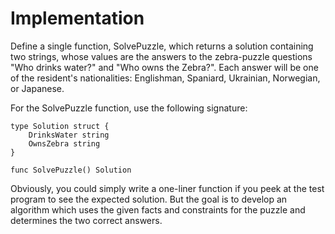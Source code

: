 # Implementation

Define a single function, SolvePuzzle, which returns a solution
containing two strings, whose values are the answers to the
zebra-puzzle questions "Who drinks water?" and "Who owns the Zebra?".
Each answer will be one of the resident's nationalities:
Englishman, Spaniard, Ukrainian, Norwegian, or Japanese.

For the SolvePuzzle function, use the following signature:

```
type Solution struct {
	DrinksWater string
	OwnsZebra string
}

func SolvePuzzle() Solution
```

Obviously, you could simply write a one-liner function
if you peek at the test program to see the expected solution.
But the goal is to develop an algorithm which uses
the given facts and constraints for the puzzle
and determines the two correct answers.
